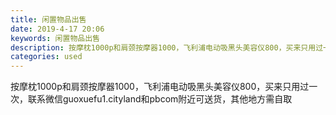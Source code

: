 ```yaml
---
title: 闲置物品出售
date: 2019-4-17 20:06
keywords: 闲置物品出售
description: 按摩枕1000p和肩颈按摩器1000，飞利浦电动吸黑头美容仪800，买来只用过一次，联系微信guoxuefu1.cityland和pbcom附近可送货，其他地方需自取
categories: used
---
```

<td class="t_f" id="postmessage_3532798">

按摩枕1000p和肩颈按摩器1000，飞利浦电动吸黑头美容仪800，买来只用过一次，联系微信guoxuefu1.cityland和pbcom附近可送货，其他地方需自取</td>
